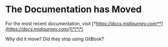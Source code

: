 # The Documentation has Moved

For the most recent documentation, visit [**https://docs.midjourney.com**](https://docs.midjourney.com/)\*\*\*\*



Why did it move? Did they stop using GitBook?
